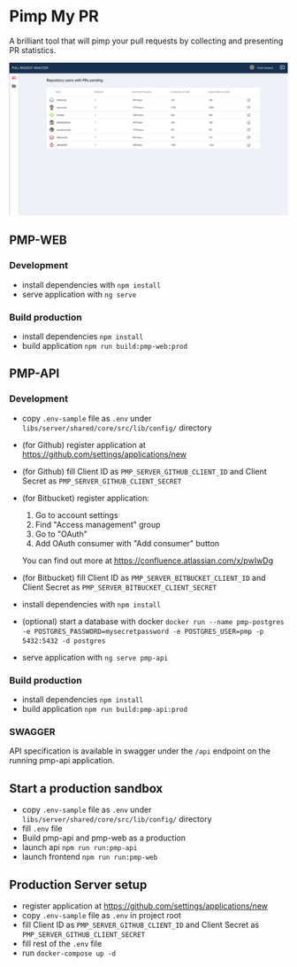 # Pimp My PR

A brilliant tool that will pimp your pull requests by collecting and presenting PR statistics.

![Preview](docs/img/pmp-preview.png)

## PMP-WEB

### Development

- install dependencies with `npm install`
- serve application with `ng serve`

### Build production

- install dependencies `npm install`
- build application `npm run build:pmp-web:prod`

## PMP-API

### Development

- copy `.env-sample` file as `.env` under `libs/server/shared/core/src/lib/config/` directory
- (for Github) register application at https://github.com/settings/applications/new
- (for Github) fill Client ID as `PMP_SERVER_GITHUB_CLIENT_ID` and Client Secret as `PMP_SERVER_GITHUB_CLIENT_SECRET`
- (for Bitbucket) register application:
    1. Go to account settings
    2. Find "Access management" group
    3. Go to "OAuth"
    4. Add OAuth consumer with "Add consumer" button
    
    You can find out more at https://confluence.atlassian.com/x/pwIwDg
- (for Bitbucket) fill Client ID as `PMP_SERVER_BITBUCKET_CLIENT_ID` and Client Secret as `PMP_SERVER_BITBUCKET_CLIENT_SECRET`
- install dependencies with `npm install`
- (optional) start a database with docker `docker run --name pmp-postgres -e POSTGRES_PASSWORD=mysecretpassword -e POSTGRES_USER=pmp -p 5432:5432 -d postgres`
- serve application with `ng serve pmp-api`

### Build production

- install dependencies `npm install`
- build application `npm run build:pmp-api:prod`

### SWAGGER

API specification is available in swagger under the `/api` endpoint on the running pmp-api application.

## Start a production sandbox

- copy `.env-sample` file as `.env` under `libs/server/shared/core/src/lib/config/` directory
- fill `.env` file
- Build pmp-api and pmp-web as a production
- launch api `npm run run:pmp-api`
- launch frontend `npm run run:pmp-web`

## Production Server setup

- register application at https://github.com/settings/applications/new
- copy `.env-sample` file as `.env` in project root
- fill Client ID as `PMP_SERVER_GITHUB_CLIENT_ID` and Client Secret as `PMP_SERVER_GITHUB_CLIENT_SECRET`
- fill rest of the `.env` file
- run `docker-compose up -d`
